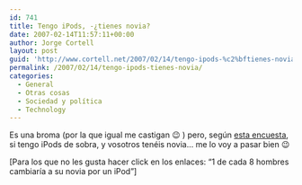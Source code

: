 ```yaml
---
id: 741
title: Tengo iPods, -¿tienes novia?
date: 2007-02-14T11:57:11+00:00
author: Jorge Cortell
layout: post
guid: 'http://www.cortell.net/2007/02/14/tengo-ipods-%c2%bftienes-novia/'
permalink: /2007/02/14/tengo-ipods-tienes-novia/
categories:
  - General
  - Otras cosas
  - Sociedad y polí­tica
  - Technology
---
```

Es una broma (por la que igual me castigan 😉 ) pero, según <a target="_blank" title="Encuesta" href="http://techdigest.tv/2007/01/1_in_8_men_woul.html">esta encuesta</a>, si tengo iPods de sobra, y vosotros tenéis novia&#8230; me lo voy a pasar bien 😉

[Para los que no les gusta hacer click en los enlaces: &#8220;1 de cada 8 hombres cambiarí­a a su novia por un iPod&#8221;]